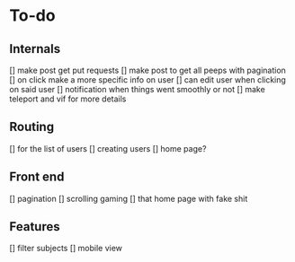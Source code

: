 # To-do

## Internals

[] make post get put requests
[] make post to get all peeps with pagination
[] on click make a more specific info on user
[] can edit user when clicking on said user
[] notification when things went smoothly or not
[] make teleport and vif for more details

## Routing

[] for the list of users
[] creating users
[] home page?

## Front end

[] pagination
[] scrolling gaming
[] that home page with fake shit

## Features

[] filter subjects
[] mobile view
